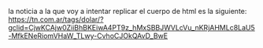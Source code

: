 la noticia a la que voy a intentar
replicar el cuerpo de html es la siguiente:
https://tn.com.ar/tags/dolar/?gclid=CjwKCAjw0ZiiBhBKEiwA4PT9z_hMxSBBJWVLcVu_nKRjAHMLc8LaU5-MfkENeRiomVHaW_TLwy-CvhoCJOkQAvD_BwE
